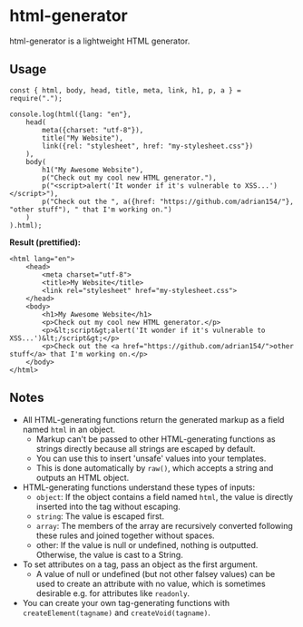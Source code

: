 # html-generator

html-generator is a lightweight HTML generator.

## Usage

```
const { html, body, head, title, meta, link, h1, p, a } = require(".");

console.log(html({lang: "en"},
    head(
        meta({charset: "utf-8"}),
        title("My Website"),
        link({rel: "stylesheet", href: "my-stylesheet.css"})
    ),
    body(
        h1("My Awesome Website"),
        p("Check out my cool new HTML generator."),
        p("<script>alert('It wonder if it's vulnerable to XSS...')</script>"),
        p("Check out the ", a({href: "https://github.com/adrian154/"}, "other stuff"), " that I'm working on.")
    )
).html);
```

**Result (prettified):**
```
<html lang="en">
    <head>
        <meta charset="utf-8">
        <title>My Website</title>
        <link rel="stylesheet" href="my-stylesheet.css">
    </head>
    <body>
        <h1>My Awesome Website</h1>
        <p>Check out my cool new HTML generator.</p>
        <p>&lt;script&gt;alert('It wonder if it's vulnerable to XSS...')&lt;/script&gt;</p>
        <p>Check out the <a href="https://github.com/adrian154/">other stuff</a> that I'm working on.</p>
    </body>
</html>
```

## Notes

* All HTML-generating functions return the generated markup as a field named `html` in an object.
    * Markup can't be passed to other HTML-generating functions as strings directly because all strings are escaped by default.
    * You can use this to insert 'unsafe' values into your templates.
    * This is done automatically by `raw()`, which accepts a string and outputs an HTML object.
* HTML-generating functions understand these types of inputs:
    * `object`: If the object contains a field named `html`, the value is directly inserted into the tag without escaping.
    * `string`: The value is escaped first.
    * `array`: The members of the array are recursively converted following these rules and joined together without spaces.
    * other:  If the value is null or undefined, nothing is outputted. Otherwise, the value is cast to a String.
* To set attributes on a tag, pass an object as the first argument.
    * A value of null or undefined (but not other falsey values) can be used to create an attribute with no value, which is sometimes desirable e.g. for attributes like `readonly`.
* You can create your own tag-generating functions with `createElement(tagname)` and `createVoid(tagname)`.